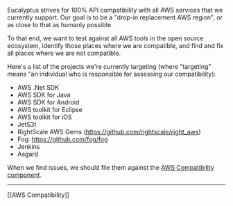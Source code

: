 Eucalyptus strives for 100% API compatibility with all AWS services that we currently support.  Our goal is to be a "drop-in replacement AWS region", or as close to that as humanly possible.

To that end, we want to test against all AWS tools in the open source ecosystem, identify those places where we are compatible, and find and fix all places where we are not compatible.

Here's a list of the projects we're currently targeting (where "targeting" means "an individual who is responsible for assessing our compatibility):

* AWS .Net SDK
* AWS SDK for Java
* AWS SDK for Android
* AWS toolkit for Eclipse
* AWS toolkit for iOS
* JetS3t
* RightScale AWS Gems (https://github.com/rightscale/right_aws)
* Fog: https://github.com/fog/fog
* Jenkins
* Asgard

When we find issues, we should file them against the [AWS Compatibility component](https://eucalyptus.atlassian.net/browse/EUCA/component/10201).

*****

[[AWS Compatibility]]